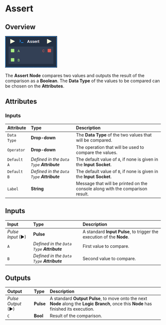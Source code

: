 # Assert

## Overview

![The Assert Node.](../../.gitbook/assets/node-assert.png)

The **Assert** **Node** compares two values and outputs the result of the comparison as a **Boolean**. The **Data Type** of the values to be compared can be chosen on the **Attributes**.

## Attributes

### Inputs

| Attribute | Type | Description |
| :--- | :--- | :--- |
| `Data Type` | **Drop-down** | The **Data Type** of the two values that will be compared. |
| `Operator` | **Drop-down** | The operation that will be used to compare the values. |
| `Default A` | _Defined in the `Data Type` **Attribute**_ | The default value of `A`, if none is given in the **Input Socket**. |
| `Default B` | _Defined in the `Data Type` **Attribute**_ | The default value of `B`, if none is given in the **Input Socket**. |
| `Label` | **String** | Message that will be printed on the console along with the comparison result. |

## Inputs

| Input | Type | Description |
| :--- | :--- | :--- |
| _Pulse Input_ \(►\) | **Pulse** | A standard **Input Pulse**, to trigger the execution of the **Node**. |
| `A` | _Defined in the `Data Type` **Attribute**_ | First value to compare. |
| `B` | _Defined in the `Data Type` **Attribute**_ | Second value to compare. |

## Outputs

| Output | Type | Description |
| :--- | :--- | :--- |
| _Pulse Output_ \(►\) | **Pulse** | A standard **Output Pulse**, to move onto the next **Node** along the **Logic Branch**, once this **Node** has finished its execution. |
| `C` | **Bool** | Result of the comparison. |

